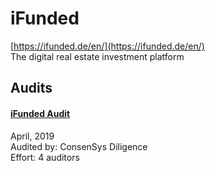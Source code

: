 
# iFunded
  
[https://ifunded.de/en/](https://ifunded.de/en/)<br>
The digital real estate investment platform


## Audits



#### [iFunded Audit](https://github.com/ConsenSys/ifunded-audit-internal-2019-04/)

April, 2019<br>
Audited by: ConsenSys Diligence<br>Effort: 4 auditors<br>

      

  



